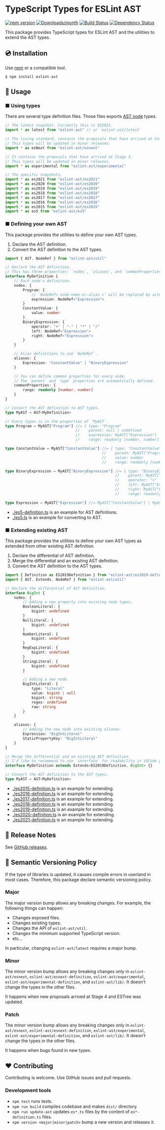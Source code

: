 # TypeScript Types for ESLint AST

[![npm version](https://img.shields.io/npm/v/eslint-ast.svg)](https://www.npmjs.com/package/eslint-ast)
[![Downloads/month](https://img.shields.io/npm/dm/eslint-ast.svg)](http://www.npmtrends.com/eslint-ast)
[![Build Status](https://github.com/mysticatea/eslint-ast/workflows/CI/badge.svg)](https://github.com/mysticatea/eslint-ast/actions)
[![Dependency Status](https://david-dm.org/mysticatea/eslint-ast.svg)](https://david-dm.org/mysticatea/eslint-ast)

This package provides TypeScript types for ESLint AST and the utilities to extend the AST types.

## 💿 Installation

Use [npm](https://www.npmjs.com/) or a compatible tool.

```
$ npm install eslint-ast
```

## 📖 Usage

### ■ Using types

There are several type definition files. Those files exports [AST node](https://github.com/estree/estree) types.

```ts
// The latest snapshot. Currently this is ES2021.
import * as latest from "eslint-ast" // or `eslint-ast/latest`

// The living standard, contains the proposals that have arrived at Stage 4.
// This types will be updated in minor releases.
import * as esNext from "eslint-ast/esnext"

// It contains the proposals that have arrived at Stage 3.
// This types will be updated in minor releases.
import * as experimental from "eslint-ast/experimental"

// The specific snapshots.
import * as es2021 from "eslint-ast/es2021"
import * as es2020 from "eslint-ast/es2020"
import * as es2019 from "eslint-ast/es2019"
import * as es2018 from "eslint-ast/es2018"
import * as es2017 from "eslint-ast/es2017"
import * as es2016 from "eslint-ast/es2016"
import * as es2015 from "eslint-ast/es2015"
import * as es5 from "eslint-ast/es5"
```

### ■ Defining your own AST

This package provides the utilities to define your own AST types.

1. Declare the AST definition.
1. Convert the AST definition to the AST types.

```ts
import { AST, NodeRef } from "eslint-ast/util"

// Declare the AST definition.
// This has three properties: `nodes`, `aliases`, and `commonProperties`.
interface MyDefinition {
    // Each node's definition.
    nodes: {
        Program: {
            // `NodeRef< node-name-or-alias >` will be replaced by actual node type later.
            expression: NodeRef<"Expression">
        }
        ConstantValue: {
            value: number
        }
        BinaryExpression: {
            operator: "+" | "-" | "*" | "/"
            left: NodeRef<"Expression">
            right: NodeRef<"Expression">
        }
    }

    // Alias definitions to use `NodeRef`.
    aliases: {
        Expression: "ConstantValue" | "BinaryExpression"
    }

    // You can define common properties for every node.
    // The `parent` and `type` properties are automatically defined.
    commonProperties: {
        range: readonly [number, number]
    }
}

// Convert the AST definition to AST types.
type MyAST = AST<MyDefinition>

// Every types is in the properties of `MyAST`.
type Program = MyAST["Program"] //= { type: "Program"
                                //    parent: null | undefined
                                //    expression: MyAST["Expression"]
                                //    range: readonly [number, number] }

type ConstantValue = MyAST["ConstantValue"] //= { type: "ConstantValue"
                                            //    parent: MyAST["Program"] | MyAST["BinaryExpression"]
                                            //    value: number
                                            //    range: readonly [number, number] }

type BinaryExpression = MyAST["BinaryExpression"] //= { type: "BinaryExpression"
                                                  //    parent: MyAST["Program"] | MyAST["BinaryExpression"]
                                                  //    operator: "+" | "-" | "*" | "/"
                                                  //    left: MyAST["Expression"]
                                                  //    right: MyAST["Expression"]
                                                  //    range: readonly [number, number] }

type Expression = MyAST["Expression"] //= MyAST["ConstantValue"] | MyAST["BinaryExpression"]
```

- [./es5-definition.ts](./es5-definition.ts) is an example for AST definitions.
- [./es5.ts](./es5.ts) is an example for converting to AST.

### ■ Extending existing AST

This package provides the utilities to define your own AST types as extended from other existing AST definition.

1. Declare the differential of AST definition.
1. Merge the differential and an existing AST definition.
1. Convert the AST definition to the AST types.

```ts
import { Definition as ES2019Definition } from "eslint-ast/es2019-definition"
import { AST, Extends, NodeRef } from "eslint-ast/util"

// Declare the differential of AST definition.
interface BigInt {
    nodes: {
        // Adding a new property into existing node types.
        BooleanLiteral: {
            bigint: undefined
        }
        NullLiteral: {
            bigint: undefined
        }
        NumberLiteral: {
            bigint: undefined
        }
        RegExpLiteral: {
            bigint: undefined
        }
        StringLiteral: {
            bigint: undefined
        }

        // Adding a new node.
        BigIntLiteral: {
            type: "Literal"
            value: bigint | null
            bigint: string
            regex: undefined
            raw: string
        }
    }

    aliases: {
        // Adding the new node into existing aliases.
        Expression: "BigIntLiteral"
        StaticPropertyKey: "BigIntLiteral"
    }
}

// Merge the differential and an existing AST definition.
// I'd like to recommend to use `interface` for readability in VSCode popups.
interface MyDefinition extends Extends<ES2019Definition, BigInt> {}

// Convert the AST definition to the AST types.
type MyAST = AST<MyDefinition>
```

- [./es2015-definition.ts](./es2015-definition.ts) is an example for extending.
- [./es2016-definition.ts](./es2016-definition.ts) is an example for extending.
- [./es2017-definition.ts](./es2017-definition.ts) is an example for extending.
- [./es2018-definition.ts](./es2018-definition.ts) is an example for extending.
- [./es2019-definition.ts](./es2019-definition.ts) is an example for extending.
- [./es2020-definition.ts](./es2020-definition.ts) is an example for extending.
- [./es2021-definition.ts](./es2021-definition.ts) is an example for extending.

## 📰 Release Notes

See [GitHub releases](https://github.com/mysticatea/eslint-ast/releases).

## 🚥 Semantic Versioning Policy

If the type of libraries is updated, it causes compile errors in userland in most cases. Therefore, this package declare semantic versioning policy.

### Major

The major version bump allows any breaking changes. For example, the following things can happen:

- Changes exposed files.
- Changes existing types.
- Changes the API of `eslint-ast/util`.
- Changes the minimum supported TypeScript version.
- etc...

In particular, changing `eslint-ast/latest` requires a major bump.

### Minor

The minor version bump allows any breaking changes only in `eslint-ast/esnext`, `eslint-ast/esnext-definition`, `eslint-ast/experimental`, `eslint-ast/experimental-definition`, and `eslint-ast/lib/`. It doesn't change the types in the other files.

It happens when new proposals arrived at Stage 4 and ESTree was updated.

### Patch

The minor version bump allows any breaking changes only in `eslint-ast/esnext`, `eslint-ast/esnext-definition`, `eslint-ast/experimental`, `eslint-ast/experimental-definition`, and `eslint-ast/lib/`. It doesn't change the types in the other files.

It happens when bugs found in new types.

## ❤️ Contributing

Contributing is welcome. Use GitHub issues and pull requests.

### Development tools

- `npm test` runs tests.
- `npm run build` compiles codebase and makes `dist/` directory.
- `npm run update-ast` updates `es*.ts` files by the content of `es*-definition.ts` files.
- `npm version <major|minor|patch>` bump a new version and releases it.

